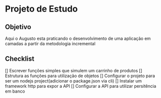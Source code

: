 # Projeto de Estudo

## Objetivo
Aqui o Augusto esta praticando o desenvolvimento de uma aplicação em camadas a partir da metodologia incremental

## Checklist

[] Escrever funções simples que simulem um carrinho de produtos
[] Estrutura as funções para utilização de objetos
[] Configurar o projeto para ser um nodejs project(adicionar o package.json via cli)
[] Instalar um framework http para expor a API
[] Configurar a API para utilizar persitência em banco
